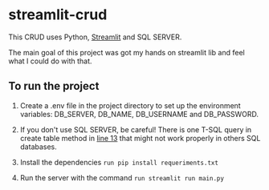 # streamlit-crud

This CRUD uses Python, [Streamlit](https://streamlit.io/) and SQL SERVER. 

The main goal of this project was got my hands on streamlit lib and feel what I could do with that.


## To run the project

1. Create a .env file in the project directory to set up the environment variables: DB_SERVER, DB_NAME, DB_USERNAME and DB_PASSWORD.

2. If you don't use SQL SERVER, be careful! There is one T-SQL query in create table method in [line 13](https://github.com/moreiracodes/streamlit-crud/blob/main/Controllers/Costumer.py) that might not work properly in others SQL databases.

3. Install the dependencies ` run pip install requeriments.txt ` 

4. Run the server with the command ` run streamlit run main.py `
